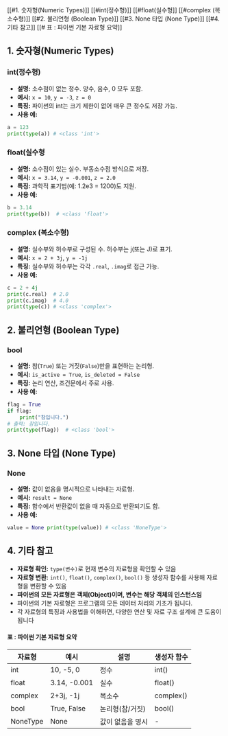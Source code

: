 [[#1. 숫자형(Numeric Types)]]
[[#int(정수형)]]
[[#float(실수형]]
[[#complex (복소수형)]]
[[#2. 불리언형 (Boolean Type)]]
[[#3. None 타입 (None Type)]]
[[#4. 기타 참고]]
[[# 표 : 파이썬 기본 자료형 요약]]
## 1. 숫자형(Numeric Types)
### int(정수형) 
- **설명:** 소수점이 없는 정수. 양수, 음수, 0 모두 포함.
- **예시:** `x = 10`, `y = -3`, `z = 0`
- **특징:** 파이썬의 int는 크기 제한이 없어 매우 큰 정수도 저장 가능.
- **사용 예:**
``` python
a = 123
print(type(a)) # <class 'int'>
```
### float(실수형
- **설명:** 소수점이 있는 실수. 부동소수점 방식으로 저장.
- **예시:** `x = 3.14`, `y = -0.001`, `z = 2.0`
- **특징:** 과학적 표기법(예: 1.2e3 = 1200)도 지원.
- **사용 예:**
``` python
b = 3.14
print(type(b))  # <class 'float'>
```
### complex (복소수형)
- **설명:** 실수부와 허수부로 구성된 수. 허수부는 j(또는 J)로 표기.
- **예시:** `x = 2 + 3j`, `y = -1j`
- **특징:** 실수부와 허수부는 각각 `.real`, `.imag`로 접근 가능.
- **사용 예:**
```python
c = 2 + 4j
print(c.real)  # 2.0
print(c.imag)  # 4.0
print(type(c)) # <class 'complex'>
```
## 2. 불리언형 (Boolean Type)
### bool
- **설명:** 참(`True`) 또는 거짓(`False`)만을 표현하는 논리형.
- **예시:** `is_active = True`, `is_deleted = False`
- **특징:** 논리 연산, 조건문에서 주로 사용.
- **사용 예:**
```python
flag = True
if flag:
    print("참입니다.")
# 출력: 참입니다.
print(type(flag))  # <class 'bool'>
```
## 3. None 타입 (None Type)

### None
- **설명:** 값이 없음을 명시적으로 나타내는 자료형.
- **예시:** `result = None`
- **특징:** 함수에서 반환값이 없을 때 자동으로 반환되기도 함.
- **사용 예:**
```python
value = None print(type(value)) # <class 'NoneType'>
```
## 4. 기타 참고
- **자료형 확인:** `type(변수)`로 현재 변수의 자료형을 확인할 수 있음
- **자료형 변환:** `int()`, `float()`, `complex()`, `bool()` 등 생성자 함수를 사용해 자료형을 변환할 수 있음
- **파이썬의 모든 자료형은 객체(Object)이며, 변수는 해당 객체의 인스턴스임**
- 파이썬의 기본 자료형은 프로그램의 모든 데이터 처리의 기초가 됩니다. 
- 각 자료형의 특징과 사용법을 이해하면, 다양한 연산 및 자료 구조 설계에 큰 도움이 됩니다
#### 표 : 파이썬 기본 자료형 요약
| 자료형      | 예시           | 설명        | 생성자 함수    |
| -------- | ------------ | --------- | --------- |
| int      | 10, -5, 0    | 정수        | int()     |
| float    | 3.14, -0.001 | 실수        | float()   |
| complex  | 2+3j, -1j    | 복소수       | complex() |
| bool     | True, False  | 논리형(참/거짓) | bool()    |
| NoneType | None         | 값이 없음을 명시 | -         |
